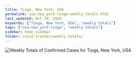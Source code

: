 ```yaml
---
title: Tioga, New York, USA
permalink: usa-new_york-tioga-weekly_totals.html
last_updated: Oct 19, 2020
keywords: ["Tioga, New York, USA", "weekly totals"]
tags: ["usa-new_york-tioga", "weekly totals"]
sidebar: home_sidebar
folder: covid_tracker/weekly_totals/
---
```


![Weekly Totals of Confirmed Cases for Tioga, New York, USA](images/graphs/usa-new_york-tioga-weekly_totals_graph.png)
